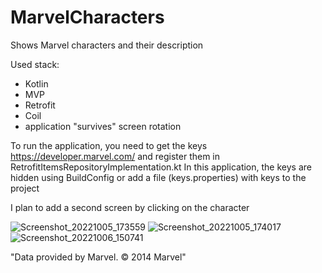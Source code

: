 # MarvelCharacters
Shows Marvel characters and their description

Used stack:
- Kotlin
- MVP
- Retrofit
- Coil
- application "survives" screen rotation

To run the application, you need to get the keys https://developer.marvel.com/ 
and register them in RetrofitItemsRepositoryImplementation.kt
In this application, the keys are hidden using BuildConfig or add a file (keys.properties) with keys to the project

I plan to add a second screen by clicking on the character

![Screenshot_20221005_173559](https://user-images.githubusercontent.com/62517705/194339783-095caf20-5c59-4431-8278-983419938029.jpg) ![Screenshot_20221005_174017](https://user-images.githubusercontent.com/62517705/194339835-07444f33-594f-4545-8818-c4a8df540aee.jpg)
![Screenshot_20221006_150741](https://user-images.githubusercontent.com/62517705/194339888-e0ae96ac-7222-4c71-8fdf-22b646f2e965.jpg)




"Data provided by Marvel. © 2014 Marvel"
